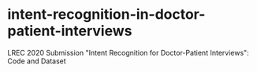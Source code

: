 # intent-recognition-in-doctor-patient-interviews
LREC 2020 Submission "Intent Recognition for Doctor-Patient Interviews": Code and Dataset
